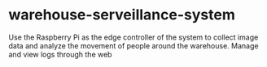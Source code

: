 # warehouse-serveillance-system

Use the Raspberry Pi as the edge controller of the system to collect image data and analyze the movement of people around the warehouse. Manage and view logs through the web
